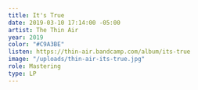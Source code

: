 ```yaml
---
title: It's True
date: 2019-03-10 17:14:00 -05:00
artist: The Thin Air
year: 2019
color: "#C9A3BE"
listen: https://thin-air.bandcamp.com/album/its-true
image: "/uploads/thin-air-its-true.jpg"
role: Mastering
type: LP
---
```


